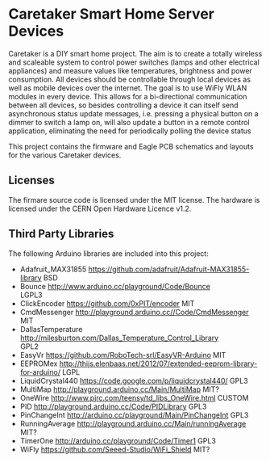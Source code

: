 Caretaker Smart Home Server Devices
===================================

Caretaker is a DIY smart home project. The aim is to create a totally wireless and scaleable system to control 
power switches (lamps and other electrical appliances) and measure values like temperatures, brightness and power 
consumption. All devices should be controllable through local devices as well as mobile devices over the internet. 
The goal is to use WiFly WLAN modules in every device. This allows for a bi-directional communication between all 
devices, so besides controlling a device it can itself send asynchronous status update messages, i.e. pressing a 
physical button on a dimmer to switch a lamp on, will also update a button in a remote control application, 
eliminating the need for periodically polling the device status

This project contains the firmware and Eagle PCB schematics and layouts for the various Caretaker devices.


Licenses
--------

The firmare source code is licensed under the MIT license.
The hardware is licensed under the CERN Open Hardware Licence v1.2.


Third Party Libraries
----------------------

The following Arduino libraries are included into this project:

* Adafruit_MAX31855
	https://github.com/adafruit/Adafruit-MAX31855-library
	BSD
* Bounce 
  http://www.arduino.cc/playground/Code/Bounce  
  LGPL3
* ClickEncoder
  https://github.com/0xPIT/encoder
  MIT
* CmdMessenger
  http://playground.arduino.cc//Code/CmdMessenger
  MIT
* DallasTemperature
  http://milesburton.com/Dallas_Temperature_Control_Library   
  GPL2 
* EasyVr
	https://github.com/RoboTech-srl/EasyVR-Arduino
	MIT
* EEPROMex
  http://thijs.elenbaas.net/2012/07/extended-eeprom-library-for-arduino/
  LGPL
* LiquidCrystal440
  https://code.google.com/p/liquidcrystal440/
  GPL3
* MultiMap
  http://playground.arduino.cc/Main/MultiMap
  MIT?
* OneWire
  http://www.pjrc.com/teensy/td_libs_OneWire.html
  CUSTOM
* PID
  http://playground.arduino.cc/Code/PIDLibrary
  GPL3
* PinChangeInt
  http://arduino.cc/playground/Main/PinChangeInt
  GPL3
* RunningAverage
  http://playground.arduino.cc/Main/runningAverage
  MIT?
* TimerOne
  http://arduino.cc/playground/Code/Timer1
  GPL3
* WiFly
	https://github.com/Seeed-Studio/WiFi_Shield
	MIT?

